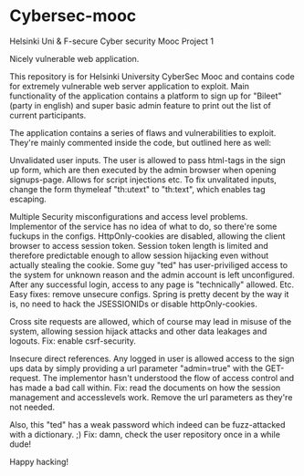 # Cybersec-mooc
Helsinki Uni &amp; F-secure Cyber security Mooc Project 1

Nicely vulnerable web application.

This repository is for Helsinki University CyberSec Mooc and contains code for extremely vulnerable web server application to exploit. Main functionality of the application contains a platform to sign up for "Bileet" (party in english) and super basic admin feature to print out the list of current participants.

The application contains a series of flaws and vulnerabilities to exploit. They're mainly commented inside the code, but outlined here as well:

Unvalidated user inputs. The user is allowed to pass html-tags in the sign up form, which are then executed by the admin browser when opening signups-page. Allows for script injections etc. To fix unvalitated inputs, change the form thymeleaf "th:utext" to "th:text", which enables tag escaping.

Multiple Security misconfigurations and access level problems. Implementor of the service has no idea of what to do, so there're some fuckups in the configs. HttpOnly-cookies are disabled, allowing the client browser to access session token. Session token length is limited and therefore predictable enough to allow session hijacking even without actually stealing the cookie. Some guy "ted" has user-priviliged access to the system for unknown reason and the admin account is left unconfigured. After any successful login, access to any page is "technically" allowed. Etc. Easy fixes: remove unsecure configs. Spring is pretty decent by the way it is, no need to hack the JSESSIONIDs or disable httpOnly-cookies.

Cross site requests are allowed, which of course may lead in misuse of the system, allowing session hijack attacks and other data leakages and logouts. Fix: enable csrf-security.

Insecure direct references. Any logged in user is allowed access to the sign ups data by simply providing a url parameter "admin=true" with the GET-request. The implementor hasn't understood the flow of access control and has made a bad call within. Fix: read the documents on how the session management and accesslevels work. Remove the url parameters as they're not needed.

Also, this "ted" has a weak password which indeed can be fuzz-attacked with a dictionary. ;) Fix: damn, check the user repository once in a while dude!

Happy hacking!


